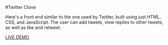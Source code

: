#Twitter Clone

Here's a front end similar to the one used by Twitter, built using just HTML, CSS, and JavaScript. 
The user can add tweets, view replies to other tweets, as well as like and retweet. 

[LIVE DEMO](https://dreamy-bonbon-63d52b.netlify.app/)
